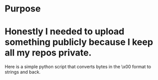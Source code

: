 # Purpose
<h1>Honestly I needed to upload something publicly because I keep all my repos private.</h1>

Here is a simple python script that converts bytes in the \x00 format to strings and back. 
